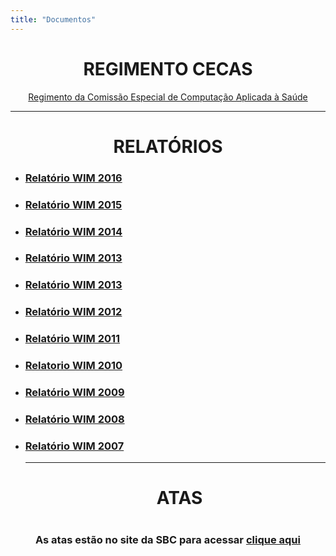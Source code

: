 ```yaml
---
title: "Documentos"
---
```


<h1 style="text-align: center">REGIMENTO CECAS</h1>
<p style="text-align: center"><a href="http://cecas.c3sl.ufpr.br/wp-content/uploads/sites/2/2017/02/RegimentoCE_CASplenariaCSBC_WIM-2010_0-1.pdf">Regimento da Comissão Especial de Computação Aplicada à Saúde</a></p>
<hr />
<h1 style="text-align: center">RELATÓRIOS</h1>
<ul>
<li>
<h3><a href="http://cecas.c3sl.ufpr.br/wp-content/uploads/sites/2/2016/11/relatoriowim2016-final.pdf">Relatório WIM 2016</a></h3>
</li>
<li>
<h3><a href="http://cecas.c3sl.ufpr.br/wp-content/uploads/sites/2/2016/11/relatoriowim2015.pdf">Relatório WIM 2015</a></h3>
</li>
<li>
<h3><a href="http://cecas.c3sl.ufpr.br/wp-content/uploads/sites/2/2017/02/relatoriowim2014.pdf">Relatório WIM 2014</a></h3>
</li>
<li>
<h3><a href="http://cecas.c3sl.ufpr.br/wp-content/uploads/sites/2/2017/02/relatoriowim2013final.pdf">Relatório WIM 2013</a></h3>
</li>
<li>
<h3><a href="http://cecas.c3sl.ufpr.br/wp-content/uploads/sites/2/2017/02/relatoriowim2013.pdf">Relatório WIM 2013</a></h3>
</li>
<li>
<h3><a href="http://cecas.c3sl.ufpr.br/wp-content/uploads/sites/2/2017/02/relatoriowim2012.pdf">Relatório WIM 2012</a></h3>
</li>
<li>
<h3><a href="http://cecas.c3sl.ufpr.br/wp-content/uploads/sites/2/2017/02/RelatorioWIM2011.pdf">Relatório WIM 2011</a></h3>
</li>
<li>
<h3><a href="http://cecas.c3sl.ufpr.br/wp-content/uploads/sites/2/2017/02/RelatorioWIM2010-v2_1.pdf">Relatorio WIM 2010</a></h3>
</li>
<li>
<h3><a href="http://cecas.c3sl.ufpr.br/wp-content/uploads/sites/2/2017/02/RelatorioWIM2009Novo.pdf">Relatório WIM 2009</a></h3>
</li>
<li>
<h3><a href="http://cecas.c3sl.ufpr.br/wp-content/uploads/sites/2/2017/02/RelatorioWIM2008.pdf">Relatório WIM 2008</a></h3>
</li>
<li>
<h3><a href="http://cecas.c3sl.ufpr.br/wp-content/uploads/sites/2/2017/02/Relatorio_WIM2007Final.pdf">Relatório WIM 2007</a></h3>
<hr />
<h1 style="text-align: center">  ATAS</h1>
</li>
</ul>
<h1 style="text-align: center"></h1>
<h3 style="text-align: center">As atas estão no site da SBC para acessar <a href="http://www.sbc.org.br/documentos-da-sbc/category/110-atas" target="_blank" rel="noopener">clique aqui</a></h3>
